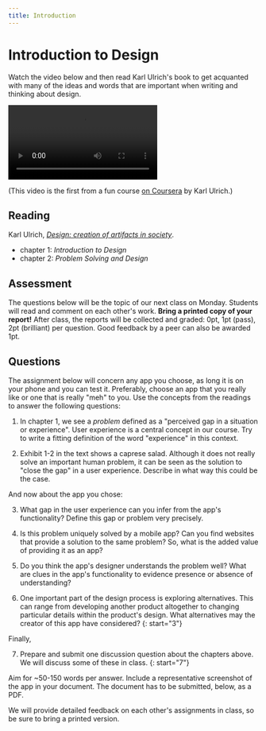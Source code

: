 ```yaml
---
title: Introduction
---
```


# Introduction to Design

Watch the video below and then read Karl Ulrich's book to get acquanted with many of the ideas and words that are important when writing and thinking about design.

![videoplayer](https://d396qusza40orc.cloudfront.net/design/recoded_videos%2F1a.%20What%20is%20Design-sep2012%20%5B3e88bfde%5D%20.mp4)

(This video is the first from a fun course [on Coursera](https://www.coursera.org/course/design) by Karl Ulrich.)

## Reading

Karl Ulrich, [*Design: creation of artifacts in society*](http://opim.wharton.upenn.edu/~ulrich/designbook.html).

* chapter 1: *Introduction to Design*
* chapter 2: *Problem Solving and Design*

## Assessment

The questions below will be the topic of our next class on Monday. Students will read and comment on each other's work. <strong>Bring a printed copy of your report!</strong> After class, the reports will be collected and graded: 0pt, 1pt (pass), 2pt (brilliant) per question. Good feedback by a peer can also be awarded 1pt.

## Questions

The assignment below will concern any app you choose, as long it is on your phone and you can test it. Preferably, choose an app that you really like or one that is really "meh" to you. Use the concepts from the readings to answer the following questions:

1. In chapter 1, we see a *problem* defined as a "perceived gap in a situation or experience". User experience is a central concept in our course. Try to write a fitting definition of the word "experience" in this context.

2. Exhibit 1-2 in the text shows a caprese salad. Although it does not really solve an important human problem, it can be seen as the solution to "close the gap" in a user experience. Describe in what way this could be the case.

And now about the app you chose:

3. What gap in the user experience can you infer from the app's functionality? Define this gap or problem very precisely.

4. Is this problem uniquely solved by a mobile app? Can you find websites that provide a solution to the same problem? So, what is the added value of providing it as an app?

5. Do you think the app's designer understands the problem well? What are clues in the app's functionality to evidence presence or absence of understanding?

6. One important part of the design process is exploring alternatives. This can range from developing another product altogether to changing particular details within the product's design. What alternatives may the creator of this app have considered?
{: start="3"}

Finally,

7. Prepare and submit one discussion question about the chapters above. We will discuss some of these in class.
{: start="7"}

Aim for ~50-150 words per answer. Include a representative screenshot of the app in your document. The document has to be submitted, below, as a PDF.

We will provide detailed feedback on each other's assignments in class, so be sure to bring a printed version.
